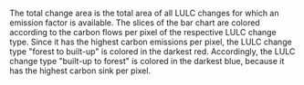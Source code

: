 The total change area is the total area of all LULC changes for which an emission factor is available.
The slices of the bar chart are colored according to the carbon flows per pixel of the respective LULC change type.
Since it has the highest carbon emissions per pixel, the LULC change type "forest to built-up" is colored in the darkest red.
Accordingly, the LULC change type "built-up to forest" is colored in the darkest blue, because it has the highest carbon sink per pixel.